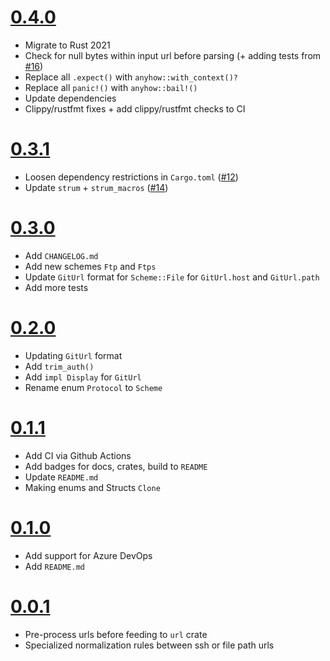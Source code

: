 # [0.4.0](https://github.com/tjtelan/git-url-parse-rs/compare/v0.3.1...v0.4.0)
- Migrate to Rust 2021
- Check for null bytes within input url before parsing (+ adding tests from [#16](https://github.com/tjtelan/git-url-parse-rs/issues/16))
- Replace all `.expect()` with `anyhow::with_context()?`
- Replace all `panic!()` with `anyhow::bail!()`
- Update dependencies
- Clippy/rustfmt fixes + add clippy/rustfmt checks to CI

# [0.3.1](https://github.com/tjtelan/git-url-parse-rs/compare/v0.3.0...v0.3.1)
- Loosen dependency restrictions in `Cargo.toml` ([#12](https://github.com/tjtelan/git-url-parse-rs/issues/12))
- Update `strum` + `strum_macros` ([#14](https://github.com/tjtelan/git-url-parse-rs/issues/14))

# [0.3.0](https://github.com/tjtelan/git-url-parse-rs/compare/v0.2.0...v0.3.0)
- Add `CHANGELOG.md`
- Add new schemes `Ftp` and `Ftps`
- Update `GitUrl` format for `Scheme::File` for `GitUrl.host` and `GitUrl.path`
- Add more tests

# [0.2.0](https://github.com/tjtelan/git-url-parse-rs/compare/v0.1.1...v0.2.0)
- Updating `GitUrl` format 
- Add `trim_auth()`
- Add `impl Display` for `GitUrl`
- Rename enum `Protocol` to `Scheme`

# [0.1.1](https://github.com/tjtelan/git-url-parse-rs/compare/v0.1.0...v0.1.1)
- Add CI via Github Actions
- Add badges for docs, crates, build to `README`
- Update `README.md`
- Making enums and Structs `Clone`

# [0.1.0](https://github.com/tjtelan/git-url-parse-rs/compare/v0.0.1...v0.1.0)
- Add support for Azure DevOps
- Add `README.md`

# [0.0.1](https://github.com/tjtelan/git-url-parse-rs/commit/9255fc3f0516e6cfa60c651dd0436fa702b701b1)
- Pre-process urls before feeding to `url` crate
- Specialized normalization rules between ssh or file path urls